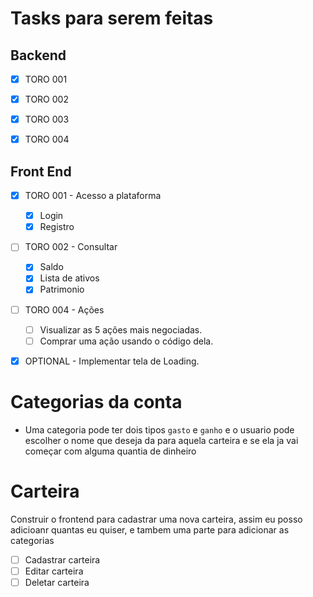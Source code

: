 # Tasks para serem feitas

## Backend

- [x] TORO 001
- [x] TORO 002
- [x] TORO 003
- [x] TORO 004



## Front End

- [X] TORO 001 - Acesso a plataforma
	- [X] Login
	- [X] Registro
- [ ] TORO 002 - Consultar
	- [x] Saldo
	- [x] Lista de ativos
	- [x] Patrimonio
- [ ] TORO 004 - Ações
	- [ ] Visualizar as 5 ações mais negociadas.
	- [ ] Comprar uma ação usando o código dela.
- [x] OPTIONAL - Implementar tela de Loading.


# Categorias da conta
-  Uma categoria pode ter dois tipos `gasto` e `ganho` e o usuario pode escolher
o nome que deseja da para aquela carteira e se ela ja vai começar com alguma
quantia de dinheiro

# Carteira
Construir o frontend para cadastrar uma nova carteira, assim
eu posso adicioanr quantas eu quiser, e tambem uma parte para adicionar as
categorias


- [ ] Cadastrar carteira
- [ ] Editar carteira
- [ ] Deletar carteira
